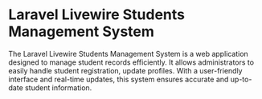 # Laravel Livewire Students Management System

The Laravel Livewire Students Management System is a web application designed to manage student records efficiently. It allows administrators to easily handle student registration, update profiles. With a user-friendly interface and real-time updates, this system ensures accurate and up-to-date student information.
 
